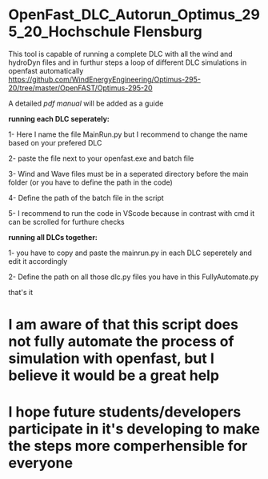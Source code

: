 # OpenFast_DLC_Autorun_Optimus_295_20_Hochschule Flensburg
This tool is capable of running a complete DLC with all the wind and hydroDyn files and in furthur steps a loop of different DLC simulations in openfast automatically
https://github.com/WindEnergyEngineering/Optimus-295-20/tree/master/OpenFAST/Optimus-295-20

A detailed *pdf manual* will be added as a guide



**running each DLC seperately:** 

1- Here I name the file MainRun.py but I recommend to change the name based on your prefered DLC

2- paste the file next to your openfast.exe and batch file

3- Wind and Wave files must be in a seperated directory before the main folder (or you have to define the path in the code)

4- Define the path of the batch file in the script

5- I recommend to run the code in VScode because in contrast with cmd it can be scrolled for furthure checks


**running all DLCs together:**

1- you have to copy and paste the mainrun.py in each DLC seperetely and edit it accordingly

2- Define the path on all those dlc.py files you have in this FullyAutomate.py

that's it

# I am aware of that this script does not fully automate the process of simulation with openfast, but I believe it would be a great help 
# I hope future students/developers participate in it's developing to make the steps more comperhensible for everyone
